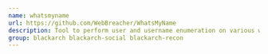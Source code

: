 ```yaml
---
name: whatsmyname
url: https://github.com/WebBreacher/WhatsMyName
description: Tool to perform user and username enumeration on various websites.
group: blackarch blackarch-social blackarch-recon
---
```

